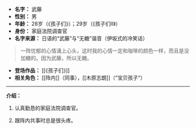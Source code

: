 
- **名字：** 武藤
- **性别：** 男
- **年龄：** 28岁（《孩子们》）；29岁（《孩子们Ⅱ》）
- **身份：** 家庭法院调查官
- **名字来源：** 日语的“武藤”与“无糖”谐音（伊坂式的冷笑话）

> 一阵忧郁的心情涌上心头，这时我的心情一定和咖啡的颜色一样，而且是没加糖的。因为武藤，所以无糖。

- **登场作品：** [[《孩子们》]] 
- **相关角色：** [[阵内]]（同事），[[木原志朗]]（”宝贝孩子“）

---

**介绍：** 

1. 认真勤恳的家庭法院调查官。

2. 跟阵内共事时总是很头疼。 